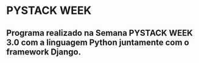 # PYSTACK WEEK 
## Programa realizado na Semana PYSTACK WEEK 3.0 com a linguagem Python juntamente com o framework Django.



